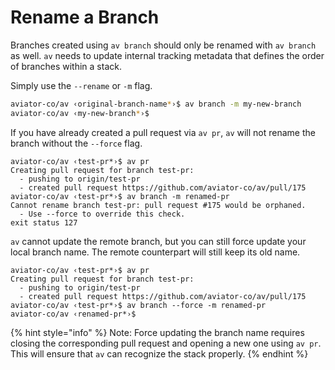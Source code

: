 # Rename a Branch

Branches created using `av branch` should only be renamed with `av branch` as well. `av` needs to update internal tracking metadata that defines the order of branches within a stack.

Simply use the `--rename` or `-m` flag.

```sh
aviator-co/av ‹original-branch-name*›$ av branch -m my-new-branch
aviator-co/av ‹my-new-branch*›$
```

If you have already created a pull request via `av pr`, `av` will not rename the branch without the `--force` flag.

```
aviator-co/av ‹test-pr*›$ av pr
Creating pull request for branch test-pr:
  - pushing to origin/test-pr
  - created pull request https://github.com/aviator-co/av/pull/175
aviator-co/av ‹test-pr*›$ av branch -m renamed-pr
Cannot rename branch test-pr: pull request #175 would be orphaned.
  - Use --force to override this check.
exit status 127
```

`av` cannot update the remote branch, but you can still force update your local branch name. The remote counterpart will still keep its old name.

```
aviator-co/av ‹test-pr*›$ av pr
Creating pull request for branch test-pr:
  - pushing to origin/test-pr
  - created pull request https://github.com/aviator-co/av/pull/175
aviator-co/av ‹test-pr*›$ av branch --force -m renamed-pr
aviator-co/av ‹renamed-pr*›$
```

{% hint style="info" %}
Note: Force updating the branch name requires closing the corresponding pull request and opening a new one using `av pr`. This will ensure that `av` can recognize the stack properly.
{% endhint %}

